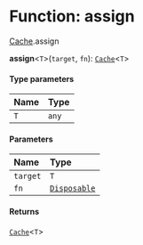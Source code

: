 # Function: assign

[Cache](/auto-docs/fixed-layout-editor/modules/Cache.md).assign

**assign**<`T`>(`target`, `fn`): [`Cache`](/auto-docs/fixed-layout-editor/types/Cache-1.md)<`T`>

#### Type parameters

| Name | Type |
| :------ | :------ |
| `T` | `any` |

#### Parameters

| Name | Type |
| :------ | :------ |
| `target` | `T` |
| `fn` | [`Disposable`](/auto-docs/fixed-layout-editor/interfaces/Disposable-1.md) |

#### Returns

[`Cache`](/auto-docs/fixed-layout-editor/types/Cache-1.md)<`T`>
